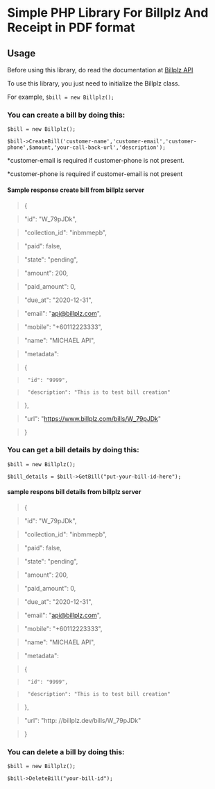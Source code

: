# Simple PHP Library For Billplz And Receipt in PDF format

## Usage

Before using this library, do read the documentation at [Billplz API](https://www.billplz.com/api "Billplz API")

To use this library, you just need to initialize the Billplz class.

For example, `$bill = new Billplz();`

### You can create a bill by doing this:

`$bill = new Billplz();`

`$bill->CreateBill('customer-name','customer-email','customer-phone',$amount,'your-call-back-url','description');`

*customer-email is required if customer-phone is not present.

*customer-phone is required if customer-email is not present

#### Sample response create bill from billplz server

> {

>  "id": "W_79pJDk",

>  "collection_id": "inbmmepb",

>  "paid": false,

>  "state": "pending",

>  "amount": 200,

>  "paid_amount": 0,

>  "due_at": "2020-12-31",

>  "email": "api@billplz.com",

>  "mobile": "+60112223333",

>  "name": "MICHAEL API",

>  "metadata":

>    {

>      "id": "9999",

>      "description": "This is to test bill creation"

>    },

>  "url": "https://www.billplz.com/bills/W_79pJDk"

> }

### You can get a bill details by doing this:

`$bill = new Billplz();`

`$bill_details = $bill->GetBill("put-your-bill-id-here");`

#### sample respons bill details from billplz server 
> {

>  "id": "W_79pJDk",

>  "collection_id": "inbmmepb",

>  "paid": false,

>  "state": "pending",

>  "amount": 200,

>  "paid_amount": 0,

>  "due_at": "2020-12-31",

>  "email": "api@billplz.com",

>  "mobile": "+60112223333",

>  "name": "MICHAEL API",

>  "metadata":

>    {

>      "id": "9999",

>      "description": "This is to test bill creation"

>    },

>  "url": "http: //billplz.dev/bills/W_79pJDk"

>}

### You can delete a bill by doing this:

`$bill = new Billplz();`

`$bill->DeleteBill("your-bill-id");`
